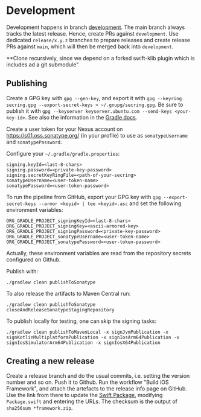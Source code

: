 # Development

Development happens in branch [development](https://github.com/a-sit-plus/kmp-crypto/tree/development). The main branch always tracks the latest release.
Hence, create PRs against `development`. Use dedicated `release/x.y.z` branches to prepare releases and create release PRs against `main`, which will then be merged back into `development`.

**Clone recursively, since we depend on a forked swift-klib plugin which is includes ad a git submodule"

## Publishing

Create a GPG key with `gpg --gen-key`, and export it with `gpg --keyring secring.gpg --export-secret-keys > ~/.gnupg/secring.gpg`. Be sure to publish it with `gpg --keyserver keyserver.ubuntu.com --send-keys <your-key-id>`. See also the information in the [Gradle docs](https://docs.gradle.org/current/userguide/signing_plugin.html).

Create a user token for your Nexus account on <https://s01.oss.sonatype.org/> (in your profile) to use as `sonatypeUsername` and `sonatypePassword`.

Configure your `~/.gradle/gradle.properties`:

```properties
signing.keyId=<last-8-chars>
signing.password=<private-key-password>
signing.secretKeyRingFile=<path-of-your-secring>
sonatypeUsername=<user-token-name>
sonatypePassword=<user-token-password>
```

To run the pipeline from GitHub, export your GPG key with `gpg --export-secret-keys --armor <keyid> | tee <keyid>.asc` and set the following environment variables:

```shell
ORG_GRADLE_PROJECT_signingKeyId=<last-8-chars>
ORG_GRADLE_PROJECT_signingKey=<ascii-armored-key>
ORG_GRADLE_PROJECT_signingPassword=<private-key-password>
ORG_GRADLE_PROJECT_sonatypeUsername=<user-token-name>
ORG_GRADLE_PROJECT_sonatypePassword=<user-token-password>
```

Actually, these environment variables are read from the repository secrets configured on Github.

Publish with:

```shell
./gradlew clean publishToSonatype
```

To also release the artifacts to Maven Central run:

```shell
./gradlew clean publishToSonatype closeAndReleaseSonatypeStagingRepository
```

To publish locally for testing, one can skip the signing tasks:

```shell
./gradlew clean publishToMavenLocal -x signJvmPublication -x signKotlinMultiplatformPublication -x signIosArm64Publication -x signIosSimulatorArm64Publication -x signIosX64Publication
```

## Creating a new release

Create a release branch and do the usual commits, i.e. setting the version number and so on. Push it to Github. Run the workflow "Build iOS Framework", and attach the artefacts to the release info page on GitHub. Use the link from there to update the [Swift Package](https://github.com/a-sit-plus/swift-package-kmp-crypto), modifying `Package.swift` and entering the URLs. The checksum is the output of `sha256sum *framework.zip`.
